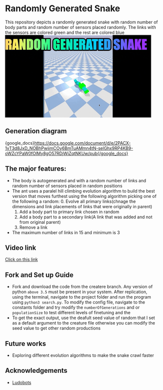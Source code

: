 # Randomly Generated Snake

This repository depicts a randomly generated snake with random number of body parts and random number of sensors placed randomly. The links with the sensors are colored green and the rest are colored blue
![](https://github.com/ArtificialLifeAssignments/Ludobots/blob/snake/ass6Giphy.gif)

## Generation diagram
{google_docs}https://docs.google.com/document/d/e/2PACX-1vT3d8JxD_NOBhPwiimCOy6BmTuAMmn4tN-selGhx9RP4KB9-oWZcYPaW0fOlMy8gO57RDjWjZqtNKUw/pub{/google_docs}

## The major features:
 - The body is autogenerated and with a random number of links and random number of sensors placed in random positions
 - The ant uses a paralel hill climbing evolution algorithm to build the best version that moves furthest using the following algorithm picking one of the following a random:
    0. Evolve all primary links(chnage the dimensions and link placements of links that were originally in parent)
    1. Add a body part to primary link chosen in random
    2. Add a body part to a secondary link(A link that was added and not from original parent)
    3. Remove a link
 - The maximum number of links in 15 and minimum is 3
        

 ## Video link
  [Click on this link](https://youtu.be/rS1ErEuWW34)
  
 ## Fork and Set up Guide
 - Fork and download the code from the createre branch. Any version of python `above 3.5` must be present in your system. After replication, using the terminal, navigate to the project folder and run the program using ```python3 search.py```. To modify the config file, navigate to the constants folder and 
 try modify the ```numberOfGenerations```  and or ```populationSize``` to test different levels of finetuning and the
 - To get the exact output, use the deafult seed value of random that I set as a default argument to the creature file otherwise you can modify the seed value to get other random productions
 
 
 ## Future works
  -  Exploring different evolution algorithms to make the snake crawl faster
  
  ## Acknowledgements
  - [Ludobots](https://www.reddit.com/r/ludobots/wiki/tipsandtricks/)

 
 
 
